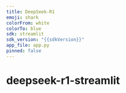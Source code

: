 ```yaml
---
title: DeepSeek-R1
emoji: shark
colorFrom: white
colorTo: blue
sdk: streamlit
sdk_version: "{{sdkVersion}}"
app_file: app.py
pinned: false
---
```


# deepseek-r1-streamlit
